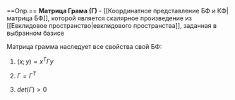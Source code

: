 ==Опр.== **Матрица Грама (Г)** - [[Координатное представление БФ и КФ|матрица БФ]], которой является скалярное произведение из [[Евклидовое пространство|евклидового пространства]], заданная в выбранном базисе

Матрица грамма наследует все свойства свой БФ:

1) $(x; y) = x^TГy$

2) $Г = Г^T$

3) $det(Г) > 0$
